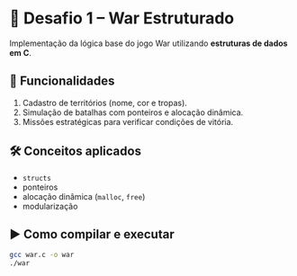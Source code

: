 # 🎲 Desafio 1 – War Estruturado

Implementação da lógica base do jogo War utilizando **estruturas de dados em C**.

## 🚀 Funcionalidades
1. Cadastro de territórios (nome, cor e tropas).
2. Simulação de batalhas com ponteiros e alocação dinâmica.
3. Missões estratégicas para verificar condições de vitória.

## 🛠️ Conceitos aplicados
- `structs`
- ponteiros
- alocação dinâmica (`malloc`, `free`)
- modularização

## ▶️ Como compilar e executar
```bash
gcc war.c -o war
./war
```